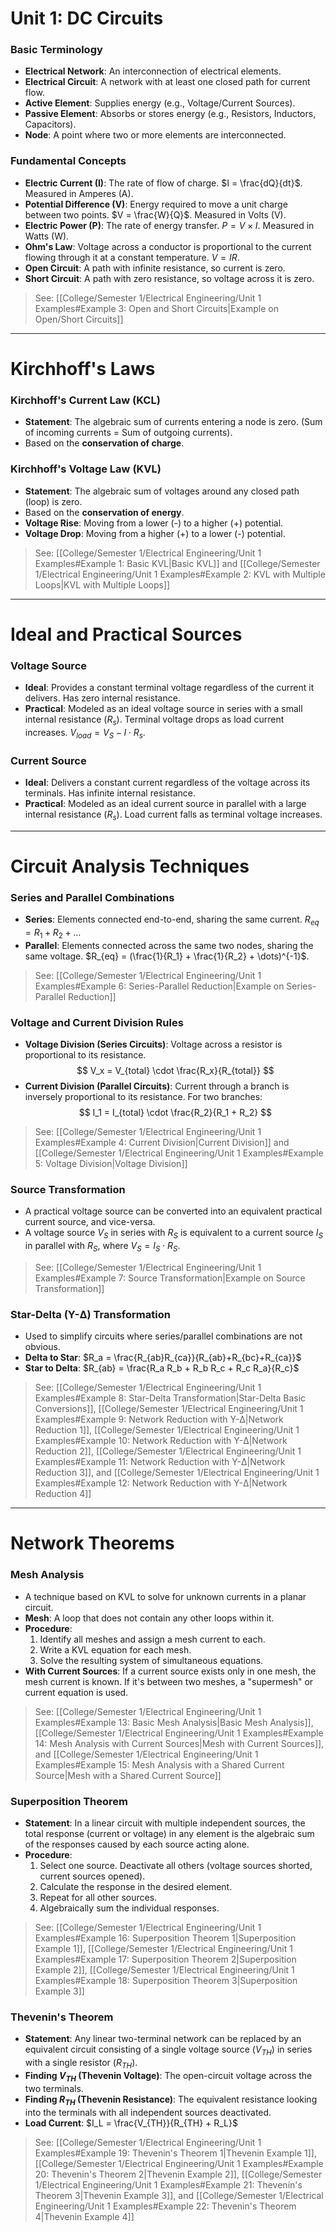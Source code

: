 # Unit 1: DC Circuits

### **Basic Terminology**
- **Electrical Network**: An interconnection of electrical elements.
- **Electrical Circuit**: A network with at least one closed path for current flow.
- **Active Element**: Supplies energy (e.g., Voltage/Current Sources).
- **Passive Element**: Absorbs or stores energy (e.g., Resistors, Inductors, Capacitors).
- **Node**: A point where two or more elements are interconnected.

### **Fundamental Concepts**
- **Electric Current (I)**: The rate of flow of charge. $I = \frac{dQ}{dt}$. Measured in Amperes (A).
- **Potential Difference (V)**: Energy required to move a unit charge between two points. $V = \frac{W}{Q}$. Measured in Volts (V).
- **Electric Power (P)**: The rate of energy transfer. $P = V \times I$. Measured in Watts (W).
- **Ohm's Law**: Voltage across a conductor is proportional to the current flowing through it at a constant temperature. $V=IR$.
- **Open Circuit**: A path with infinite resistance, so current is zero.
- **Short Circuit**: A path with zero resistance, so voltage across it is zero.
> See: [[College/Semester 1/Electrical Engineering/Unit 1 Examples#Example 3: Open and Short Circuits|Example on Open/Short Circuits]]

---

# Kirchhoff's Laws

### **Kirchhoff's Current Law (KCL)**
- **Statement**: The algebraic sum of currents entering a node is zero. (Sum of incoming currents = Sum of outgoing currents).
- Based on the **conservation of charge**.

### **Kirchhoff's Voltage Law (KVL)**
- **Statement**: The algebraic sum of voltages around any closed path (loop) is zero.
- Based on the **conservation of energy**.
- **Voltage Rise**: Moving from a lower (-) to a higher (+) potential.
- **Voltage Drop**: Moving from a higher (+) to a lower (-) potential.
> See: [[College/Semester 1/Electrical Engineering/Unit 1 Examples#Example 1: Basic KVL|Basic KVL]] and [[College/Semester 1/Electrical Engineering/Unit 1 Examples#Example 2: KVL with Multiple Loops|KVL with Multiple Loops]]

---

# Ideal and Practical Sources

### **Voltage Source**
- **Ideal**: Provides a constant terminal voltage regardless of the current it delivers. Has zero internal resistance.
- **Practical**: Modeled as an ideal voltage source in series with a small internal resistance ($R_s$). Terminal voltage drops as load current increases. $V_{load} = V_S - I \cdot R_s$.

### **Current Source**
- **Ideal**: Delivers a constant current regardless of the voltage across its terminals. Has infinite internal resistance.
- **Practical**: Modeled as an ideal current source in parallel with a large internal resistance ($R_s$). Load current falls as terminal voltage increases.

---

# Circuit Analysis Techniques

### **Series and Parallel Combinations**
- **Series**: Elements connected end-to-end, sharing the same current. $R_{eq} = R_1 + R_2 + \dots$
- **Parallel**: Elements connected across the same two nodes, sharing the same voltage. $R_{eq} = (\frac{1}{R_1} + \frac{1}{R_2} + \dots)^{-1}$.
> See: [[College/Semester 1/Electrical Engineering/Unit 1 Examples#Example 6: Series-Parallel Reduction|Example on Series-Parallel Reduction]]

### **Voltage and Current Division Rules**
- **Voltage Division (Series Circuits)**: Voltage across a resistor is proportional to its resistance.
$$ V_x = V_{total} \cdot \frac{R_x}{R_{total}} $$
- **Current Division (Parallel Circuits)**: Current through a branch is inversely proportional to its resistance. For two branches:
$$ I_1 = I_{total} \cdot \frac{R_2}{R_1 + R_2} $$
> See: [[College/Semester 1/Electrical Engineering/Unit 1 Examples#Example 4: Current Division|Current Division]] and [[College/Semester 1/Electrical Engineering/Unit 1 Examples#Example 5: Voltage Division|Voltage Division]]

### **Source Transformation**
- A practical voltage source can be converted into an equivalent practical current source, and vice-versa.
- A voltage source $V_S$ in series with $R_S$ is equivalent to a current source $I_S$ in parallel with $R_S$, where $V_S = I_S \cdot R_S$.
> See: [[College/Semester 1/Electrical Engineering/Unit 1 Examples#Example 7: Source Transformation|Example on Source Transformation]]

### **Star-Delta (Y-Δ) Transformation**
- Used to simplify circuits where series/parallel combinations are not obvious.
- **Delta to Star**: $R_a = \frac{R_{ab}R_{ca}}{R_{ab}+R_{bc}+R_{ca}}$
- **Star to Delta**: $R_{ab} = \frac{R_a R_b + R_b R_c + R_c R_a}{R_c}$
> See: [[College/Semester 1/Electrical Engineering/Unit 1 Examples#Example 8: Star-Delta Transformation|Star-Delta Basic Conversions]], [[College/Semester 1/Electrical Engineering/Unit 1 Examples#Example 9: Network Reduction with Y-Δ|Network Reduction 1]], [[College/Semester 1/Electrical Engineering/Unit 1 Examples#Example 10: Network Reduction with Y-Δ|Network Reduction 2]], [[College/Semester 1/Electrical Engineering/Unit 1 Examples#Example 11: Network Reduction with Y-Δ|Network Reduction 3]], and [[College/Semester 1/Electrical Engineering/Unit 1 Examples#Example 12: Network Reduction with Y-Δ|Network Reduction 4]]

---

# Network Theorems

### **Mesh Analysis**
- A technique based on KVL to solve for unknown currents in a planar circuit.
- **Mesh**: A loop that does not contain any other loops within it.
- **Procedure**:
  1. Identify all meshes and assign a mesh current to each.
  2. Write a KVL equation for each mesh.
  3. Solve the resulting system of simultaneous equations.
- **With Current Sources**: If a current source exists only in one mesh, the mesh current is known. If it's between two meshes, a "supermesh" or current equation is used.
> See: [[College/Semester 1/Electrical Engineering/Unit 1 Examples#Example 13: Basic Mesh Analysis|Basic Mesh Analysis]], [[College/Semester 1/Electrical Engineering/Unit 1 Examples#Example 14: Mesh Analysis with Current Sources|Mesh with Current Sources]], and [[College/Semester 1/Electrical Engineering/Unit 1 Examples#Example 15: Mesh Analysis with a Shared Current Source|Mesh with a Shared Current Source]]

### **Superposition Theorem**
- **Statement**: In a linear circuit with multiple independent sources, the total response (current or voltage) in any element is the algebraic sum of the responses caused by each source acting alone.
- **Procedure**:
  1. Select one source. Deactivate all others (voltage sources shorted, current sources opened).
  2. Calculate the response in the desired element.
  3. Repeat for all other sources.
  4. Algebraically sum the individual responses.
> See: [[College/Semester 1/Electrical Engineering/Unit 1 Examples#Example 16: Superposition Theorem 1|Superposition Example 1]], [[College/Semester 1/Electrical Engineering/Unit 1 Examples#Example 17: Superposition Theorem 2|Superposition Example 2]], [[College/Semester 1/Electrical Engineering/Unit 1 Examples#Example 18: Superposition Theorem 3|Superposition Example 3]]

### **Thevenin's Theorem**
- **Statement**: Any linear two-terminal network can be replaced by an equivalent circuit consisting of a single voltage source ($V_{TH}$) in series with a single resistor ($R_{TH}$).
- **Finding $V_{TH}$ (Thevenin Voltage)**: The open-circuit voltage across the two terminals.
- **Finding $R_{TH}$ (Thevenin Resistance)**: The equivalent resistance looking into the terminals with all independent sources deactivated.
- **Load Current**: $I_L = \frac{V_{TH}}{R_{TH} + R_L}$
> See: [[College/Semester 1/Electrical Engineering/Unit 1 Examples#Example 19: Thevenin's Theorem 1|Thevenin Example 1]], [[College/Semester 1/Electrical Engineering/Unit 1 Examples#Example 20: Thevenin's Theorem 2|Thevenin Example 2]], [[College/Semester 1/Electrical Engineering/Unit 1 Examples#Example 21: Thevenin's Theorem 3|Thevenin Example 3]], and [[College/Semester 1/Electrical Engineering/Unit 1 Examples#Example 22: Thevenin's Theorem 4|Thevenin Example 4]]
